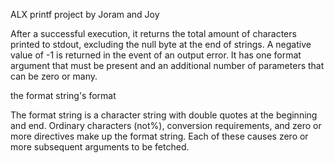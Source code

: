ALX printf project by Joram and Joy

After a successful execution, it returns the total amount of characters printed to stdout, excluding the null byte at the end of strings.
A negative value of -1 is returned in the event of an output error.
It has one format argument that must be present and an additional number of parameters that can be zero or many.

the format string's format

The format string is a character string with double quotes at the beginning and end. Ordinary characters (not%), conversion requirements, and zero or more directives make up the format string. Each of these causes zero or more subsequent arguments to be fetched.

